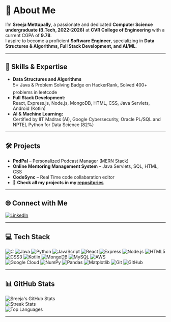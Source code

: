 # 👋 About Me

I’m **Sreeja Mettupally**, a passionate and dedicated **Computer Science undergraduate (B.Tech, 2022-2026)** at **CVR College of Engineering** with a current CGPA of **9.78**.  
I aspire to become a proficient **Software Engineer**, specializing in **Data Structures & Algorithms, Full Stack Development, and AI/ML**.

---

## 🚀 Skills & Expertise

- **Data Structures and Algorithms**  
  5⭐ Java & Problem Solving Badge on HackerRank, Solved 400+ problems in leetcode  
- **Full Stack Development:**  
  React, Express.js, Node.js, MongoDB, HTML, CSS, Java Servlets, Android (Kotlin)  
- **AI & Machine Learning:**  
  Certified by IIT Madras (AI), Google Cybersecurity, Oracle PL/SQL and NPTEL Python for Data Science (82%)  

---

## 🛠️ Projects

- **PodPal** – Personalized Podcast Manager (MERN Stack)  
- **Online Mentoring Management System** – Java Servlets, SQL, HTML, CSS  
- **CodeSync** – Real Time code collabaration editor
- 📂 **Check all my projects in my [repositories](https://github.com/SreejaReddy414?tab=repositories)**  

---

## 🌐 Connect with Me

[![LinkedIn](https://img.shields.io/badge/LinkedIn-%230077B5.svg?logo=linkedin&logoColor=white)](https://linkedin.com/in/mettupally-sreeja-reddy-a020b4265)

---


## 💻 Tech Stack

![C](https://img.shields.io/badge/C-%2300599C.svg?style=for-the-badge&logo=c&logoColor=white)  ![Java](https://img.shields.io/badge/Java-%23ED8B00.svg?style=for-the-badge&logo=openjdk&logoColor=white)  ![Python](https://img.shields.io/badge/Python-%2314354C.svg?style=for-the-badge&logo=python&logoColor=white)  ![JavaScript](https://img.shields.io/badge/JavaScript-%23323330.svg?style=for-the-badge&logo=javascript&logoColor=%23F7DF1E)  ![React](https://img.shields.io/badge/React-%2320232a.svg?style=for-the-badge&logo=react&logoColor=%2361DAFB)  ![Express](https://img.shields.io/badge/Express.js-%23404d59.svg?style=for-the-badge&logo=express&logoColor=%2361DAFB)  ![Node.js](https://img.shields.io/badge/Node.js-%23339933.svg?style=for-the-badge&logo=node.js&logoColor=white)  ![HTML5](https://img.shields.io/badge/HTML5-%23E34F26.svg?style=for-the-badge&logo=html5&logoColor=white)  ![CSS3](https://img.shields.io/badge/CSS3-%231572B6.svg?style=for-the-badge&logo=css3&logoColor=white)  ![Kotlin](https://img.shields.io/badge/Kotlin-%237F52FF.svg?style=for-the-badge&logo=kotlin&logoColor=white)  ![MongoDB](https://img.shields.io/badge/MongoDB-%234ea94b.svg?style=for-the-badge&logo=mongodb&logoColor=white)  ![MySQL](https://img.shields.io/badge/MySQL-4479A1.svg?style=for-the-badge&logo=mysql&logoColor=white)  ![AWS](https://img.shields.io/badge/AWS-%23FF9900.svg?style=for-the-badge&logo=amazon-aws&logoColor=white)  
![Google Cloud](https://img.shields.io/badge/GoogleCloud-%234285F4.svg?style=for-the-badge&logo=google-cloud&logoColor=white)  ![NumPy](https://img.shields.io/badge/NumPy-%23013243.svg?style=for-the-badge&logo=numpy&logoColor=white)  ![Pandas](https://img.shields.io/badge/Pandas-%23150458.svg?style=for-the-badge&logo=pandas&logoColor=white)  ![Matplotlib](https://img.shields.io/badge/Matplotlib-%23ffffff.svg?style=for-the-badge&logo=matplotlib&logoColor=black)  ![Git](https://img.shields.io/badge/Git-%23F05033.svg?style=for-the-badge&logo=git&logoColor=white)  ![GitHub](https://img.shields.io/badge/GitHub-%23121011.svg?style=for-the-badge&logo=github&logoColor=white)  


---

## 📊 GitHub Stats

![Sreeja's GitHub Stats](https://github-readme-stats.vercel.app/api?username=SreejaReddy414&theme=dark&hide_border=false&include_all_commits=false&count_private=false)  
![Streak Stats](https://nirzak-streak-stats.vercel.app/?user=SreejaReddy414&theme=dark&hide_border=false)  
![Top Languages](https://github-readme-stats.vercel.app/api/top-langs/?username=SreejaReddy414&theme=dark&hide_border=false&include_all_commits=false&count_private=false&layout=compact)

---


